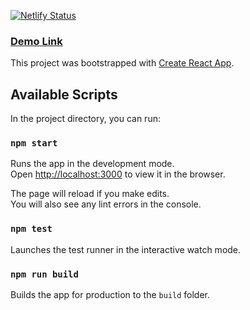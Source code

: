 [![Netlify Status](https://api.netlify.com/api/v1/badges/8f873a02-b21f-497e-a0c4-96f5042382fe/deploy-status?branch=main)](https://app.netlify.com/sites/curious-malasada-a8be61/deploys)

### [Demo Link](https://curious-malasada-a8be61.netlify.app/)


This project was bootstrapped with [Create React App](https://github.com/facebook/create-react-app).

## Available Scripts

In the project directory, you can run:

### `npm start`

Runs the app in the development mode.\
Open [http://localhost:3000](http://localhost:3000) to view it in the browser.

The page will reload if you make edits.\
You will also see any lint errors in the console.

### `npm test`

Launches the test runner in the interactive watch mode.

### `npm run build`

Builds the app for production to the `build` folder.

